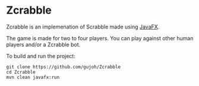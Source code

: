 # Zcrabble

Zcrabble is an implemenation of Scrabble made using [JavaFX](https://openjfx.io/). 

The game is made for two to four players. 
You can play against other human players and/or a Zcrabble bot.

To build and run the project:
```
git clone https://github.com/gujoh/Zcrabble
cd Zcrabble
mvn clean javafx:run
```
